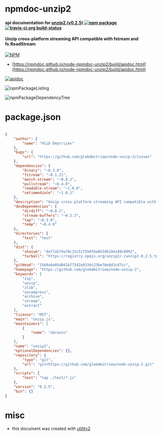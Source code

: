 # npmdoc-unzip2

#### api documentation for  [unzip2 (v0.2.5)](https://github.com/glebdmitriew/node-unzip-2)  [![npm package](https://img.shields.io/npm/v/npmdoc-unzip2.svg?style=flat-square)](https://www.npmjs.org/package/npmdoc-unzip2) [![travis-ci.org build-status](https://api.travis-ci.org/npmdoc/node-npmdoc-unzip2.svg)](https://travis-ci.org/npmdoc/node-npmdoc-unzip2)

#### Unzip cross-platform streaming API compatible with fstream and fs.ReadStream

[![NPM](https://nodei.co/npm/unzip2.png?downloads=true&downloadRank=true&stars=true)](https://www.npmjs.com/package/unzip2)

- [https://npmdoc.github.io/node-npmdoc-unzip2/build/apidoc.html](https://npmdoc.github.io/node-npmdoc-unzip2/build/apidoc.html)

[![apidoc](https://npmdoc.github.io/node-npmdoc-unzip2/build/screenCapture.buildCi.browser.%252Ftmp%252Fbuild%252Fapidoc.html.png)](https://npmdoc.github.io/node-npmdoc-unzip2/build/apidoc.html)

![npmPackageListing](https://npmdoc.github.io/node-npmdoc-unzip2/build/screenCapture.npmPackageListing.svg)

![npmPackageDependencyTree](https://npmdoc.github.io/node-npmdoc-unzip2/build/screenCapture.npmPackageDependencyTree.svg)



# package.json

```json

{
    "author": {
        "name": "Hlib Dmytriiev"
    },
    "bugs": {
        "url": "https://github.com/glebdmitriew/node-unzip-2/issues"
    },
    "dependencies": {
        "binary": "~0.3.0",
        "fstream": "~0.1.21",
        "match-stream": "~0.0.2",
        "pullstream": "~0.4.0",
        "readable-stream": "~1.0.0",
        "setimmediate": "~1.0.1"
    },
    "description": "Unzip cross-platform streaming API compatible with fstream and fs.ReadStream",
    "devDependencies": {
        "dirdiff": "~0.0.1",
        "stream-buffers": "~0.2.3",
        "tap": "~0.3.0",
        "temp": "~0.4.0"
    },
    "directories": {
        "test": "test"
    },
    "dist": {
        "shasum": "4ef7a579a78c15c51f550f6a053db194149c8992",
        "tarball": "https://registry.npmjs.org/unzip2/-/unzip2-0.2.5.tgz"
    },
    "gitHead": "1569a9a85d041b772d2a833dc23be78e8d3cd7cc",
    "homepage": "https://github.com/glebdmitriew/node-unzip-2",
    "keywords": [
        "zip",
        "unzip",
        "zlib",
        "uncompress",
        "archive",
        "stream",
        "extract"
    ],
    "license": "MIT",
    "main": "unzip.js",
    "maintainers": [
        {
            "name": "ubrains"
        }
    ],
    "name": "unzip2",
    "optionalDependencies": {},
    "repository": {
        "type": "git",
        "url": "git+https://github.com/glebdmitriew/node-unzip-2.git"
    },
    "scripts": {
        "test": "tap ./test/*.js"
    },
    "version": "0.2.5",
    "bin": {}
}
```



# misc
- this document was created with [utility2](https://github.com/kaizhu256/node-utility2)
